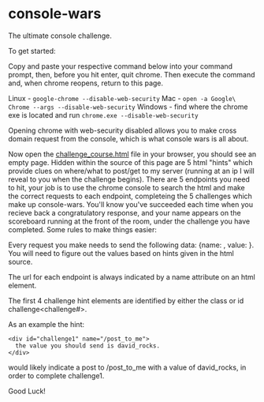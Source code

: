 console-wars
============

The ultimate console challenge.

To get started:

  Copy and paste your respective command below into your command prompt, then, before you hit enter, quit chrome. Then execute the command and, when chrome reopens, return to this page.
  
  Linux - `google-chrome --disable-web-security`
  Mac - `open -a Google\ Chrome --args --disable-web-security`
  Windows - find where the chrome exe is located and run `chrome.exe --disable-web-security`

Opening chrome with web-security disabled allows you to make cross domain request from the console, which is what console wars is all about.

Now open the [challenge_course.html](http://olinjs.github.com/console-wars/challenge_course_tricky.html) file in your browser, you should see an empty page. Hidden within the source of this page are 5 html "hints" which provide clues on where/what to post/get to my server (running at an ip I will reveal to you when the challenge begins). There are 5 endpoints you need to hit, your job is to use the chrome console to search the html and make the correct requests to each endpoint, completeing the 5 challenges which make up console-wars. You'll know you've succeeded each time when you recieve back a congratulatory response, and your name appears on the scoreboard running at the front of the room, under the challenge you have completed. Some rules to make things easier:

Every request you make needs to send the following data: {name: <your name>, value: <some value that you need to figure out>}. You will need to figure out the values based on hints given in the html source.

The url for each endpoint is always indicated by a name attribute on an html element.

The first 4 challenge hint elements are identified by either the class or id challenge<challenge#>. 

As an example the hint:

```
<div id="challenge1" name="/post_to_me">
  the value you should send is david_rocks.
</div>
```

would likely indicate a post to /post_to_me with a value of david_rocks, in order to complete challenge1.

Good Luck!
